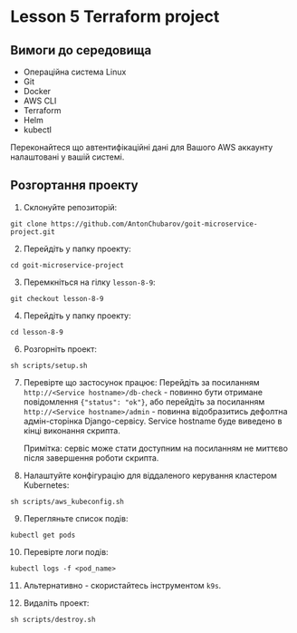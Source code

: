 # Lesson 5 Terraform project

## Вимоги до середовища

- Операційна система Linux
- Git
- Docker
- AWS CLI
- Terraform
- Helm
- kubectl

Переконайтеся що автентифікаційні дані для Вашого AWS аккаунту налаштовані у вашій системі.

## Розгортання проекту

1. Склонуйте репозиторій:
```shell
git clone https://github.com/AntonChubarov/goit-microservice-project.git
```

2. Перейдіть у папку проекту:
```shell
cd goit-microservice-project
```

3. Перемкніться на гілку `lesson-8-9`:
```shell
git checkout lesson-8-9
```

4. Перейдіть у папку проекту:
```shell
cd lesson-8-9
```

6. Розгорніть проект:
```shell
sh scripts/setup.sh
```

7. Перевірте що застосунок працює: Перейдіть за посиланням `http://<Service hostname>/db-check` - повинно бути отримане повідомлення `{"status": "ok"}`, або перейдіть за посиланням `http://<Service hostname>/admin` - повинна відобразитись дефолтна адмін-сторінка Django-сервісу. Service hostname буде виведено в кінці виконання скрипта.

   Примітка: сервіс може стати доступним на посиланням не миттєво після завершення роботи скрипта.

8. Налаштуйте конфігурацію для віддаленого керування кластером Kubernetes:
```shell
sh scripts/aws_kubeconfig.sh
```

9. Перегляньте список подів:
```shell
kubectl get pods
```

10. Перевірте логи подів:
```shell
kubectl logs -f <pod_name>
```

11. Альтернативно - скористайтесь інструментом `k9s`.

12. Видаліть проект:
```shell
sh scripts/destroy.sh
```